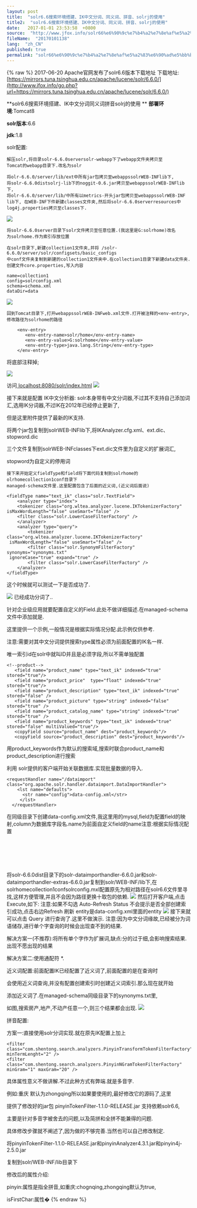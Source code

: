 ```yaml
---
layout: post
title:  "solr6.6搜索环境搭建、IK中文分词、同义词、拼音、solrj的使用"
title2:  "solr6.6搜索环境搭建、IK中文分词、同义词、拼音、solrj的使用"
date:   2017-01-01 23:53:58  +0800
source:  "http://www.jfox.info/solr66%e6%90%9c%e7%b4%a2%e7%8e%af%e5%a2%83%e6%90%ad%e5%bb%baik%e4%b8%ad%e6%96%87%e5%88%86%e8%af%8d%e5%90%8c%e4%b9%89%e8%af%8d%e6%8b%bc%e9%9f%b3solrj%e7%9a%84%e4%bd%bf%e7%94%a8.html"
fileName:  "20170101138"
lang:  "zh_CN"
published: true
permalink: "solr66%e6%90%9c%e7%b4%a2%e7%8e%af%e5%a2%83%e6%90%ad%e5%bb%baik%e4%b8%ad%e6%96%87%e5%88%86%e8%af%8d%e5%90%8c%e4%b9%89%e8%af%8d%e6%8b%bc%e9%9f%b3solrj%e7%9a%84%e4%bd%bf%e7%94%a8.html"
---
```

{% raw %}
2017-06-20 Apache官网发布了solr6.6版本下载地址
    下载地址:[https://mirrors.tuna.tsinghua.edu.cn/apache/lucene/solr/6.6.0/](http://www.jfox.info/go.php?url=https://mirrors.tuna.tsinghua.edu.cn/apache/lucene/solr/6.6.0/)

**solr6.6搜索环境搭建、IK中文分词同义词拼音solrj的使用
**
**部署环境**:Tomcat8

**solr版本**:6.6

**jdk**:1.8

solr配置:

    解压solr,将目录solr-6.6.0serversolr-webapp下了webapp文件夹拷贝至
    Tomcat的webapp目录下.改名为solr

    将olr-6.6.0/server/lib/ext中所有jar包拷贝至webappssolrWEB-INFlib下,
    将solr-6.6.0distsolrj-lib下的noggit-0.6.jar拷贝至webappssolrWEB-INFlib下,
    将olr-6.6.0/server/lib/中所有以metrics-开头jar包拷贝至webappssolrWEB-INF lib下, 在WEB-INF下件新建classes文件夹,然后将solr-6.6.0serverresources中 log4j.properties拷贝至classes下.

![](394e01d.png)  
 
 
 
    将solr-6.6.0server目录下solr文件拷贝至任意位置.(我这里是G:solrhome)改名
    为solrhome.作为索引存放位置

    在solr目录下,新建collection1文件夹,并将 /solr-6.6.0/server/solr/configsets/basic_configs
    中conf文件夹复制到新建的collection1文件夹中.在collection1目录下新建data文件夹.
    创建文件core.properties,写入内容

    name=collection1
    config=solrconfig.xml
    schema=schema.xml
    dataDir=data

 
![](f18ca65.png)

    回到Tomcat目录下,打开webappssolrWEB-INFweb.xml文件.打开被注释的<env-entry>,
    修改路径为solrhome的路径

        <env-entry>
           <env-entry-name>solr/home</env-entry-name>
           <env-entry-value>G:solrhome</env-entry-value>
           <env-entry-type>java.lang.String</env-entry-type>
        </env-entry>
    

 
 

   将底部注释掉; 
 
![](d637119.png)  
 

访问[ localhost:8080/solr/index.html]( localhost:8080/solr/index.html)
![](afa4cf7.png)  
 

  接下来就是配置 
 IK中文分析器:
solr本身带有中文分词器,不过其不支持自己添加词汇,选用IK分词器,不过IK在2012年已经停止更新了,

但是这里附件提供了最新的IK支持.

将两个jar包复制到solrWEB-INFlib下,将IKAnalyzer.cfg.xml、ext.dic、stopword.dic

三个文件复制到solrWEB-INFclasses下ext.dic文件里为自定义的扩展词汇,

stopword为自定义的停用词

    接下来开始定义fieldType和field将下面代码复制到solrhome的olrhomecollection1conf目录下
    managed-schema文件里.这里配置包含了后面的近义词,(近义词后面说)

    <fieldType name="text_ik" class="solr.TextField">
        <analyzer type="index">
    	<tokenizer class="org.wltea.analyzer.lucene.IKTokenizerFactory" isMaxWordLength="false" useSmart="false" />
    	<filter class="solr.LowerCaseFilterFactory" />
        </analyzer>
    	<analyzer type="query">
    		<tokenizer class="org.wltea.analyzer.lucene.IKTokenizerFactory"
     isMaxWordLength="false" useSmart="false" />
    		<filter class="solr.SynonymFilterFactory" synonyms="synonyms.txt"
     ignoreCase="true" expand="true" />
    		<filter class="solr.LowerCaseFilterFactory" />
    	</analyzer>
    </fieldType>

 这个时候就可以测试一下是否成功了.

 
![](d83b29c.png)
已经成功分词了..

针对企业级应用就要配置自定义的Field.此处不做详细描述.在managed-schema文件中添加就是.

这里提供一个示例,一般情况是根据实际情况分配.此示例仅供参考.

注意:需要对其中文分词提供搜索type属性必须为前面配置的IK名一样.

唯一索引id在solr中就叫ID并且是必须字段,所以不需单独配置

    <!--product-->
       <field name="product_name" type="text_ik" indexed="true" stored="true"/>
       <field name="product_price"  type="float" indexed="true" stored="true"/>
       <field name="product_description" type="text_ik" indexed="true" stored="false" />
       <field name="product_picture" type="string" indexed="false" stored="true" />
       <field name="product_catalog_name" type="string" indexed="true" stored="true" />
       <field name="product_keywords" type="text_ik" indexed="true" stored="false" multiValued="true"/>
       <copyField source="product_name" dest="product_keywords"/>
       <copyField source="product_description" dest="product_keywords"/>
    

 用product_keywords作为默认的搜索域,搜索时联合product_name和product_description进行搜索
 

    
 

  利用 
 solr提供的客户端开始关联数据库.实现批量数据的导入. 
 
 
 
    <requestHandler name="/dataimport" 
    class="org.apache.solr.handler.dataimport.DataImportHandler">
        <lst name="defaults">
          <str name="config">data-config.xml</str>
         </lst>
      </requestHandler> 

 在同级目录下创建data-config.xml文件,我这里用的mysql,field为配置field的映射,column为数据库字段名.name为前面自定义field的name注意:根据实际情况配置
    <?xml version="1.0" encoding="UTF-8" ?>  
    <dataConfig>   
    <dataSource type="JdbcDataSource"   
    		  driver="com.mysql.jdbc.Driver"   
    		  url="jdbc:mysql://localhost:3306/solrDemo"   
    		  user="root"   
    		  password="root"/>   
    <document>   
    	<entity name="product" query="SELECT pid,name,catalog_name,price,description,picture FROM products ">
    		 <field column="pid" name="id"/> 
    		 <field column="name" name="product_name"/> 
    		 <field column="catalog_name" name="product_catalog_name"/> 
    		 <field column="price" name="product_price"/> 
    		 <field column="description" name="product_description"/> 
    		 <field column="picture" name="product_picture"/> 
    	</entity>   
    </document>   
    </dataConfig>
    

 将solr-6.6.0dist目录下的solr-dataimporthandler-6.6.0.jar和solr-dataimporthandler-extras-6.6.0.jar复制到solr/WEB-INF/lib下,在solrhomecollection1confsolrconfig.mxl配置<lib dir=”solr的lib路径>原先为相对路径在solr6.6文件里寻找,这样方便管理,并且不会因为路径更换十取包的依赖.
![](6c57beb.png)
然后打开客户端,点击Execute,如下:
注意:如果不勾选 Auto-Refresh Status 不会提示是否全部创建索引成功,点击右边Refresh 刷新
entity是data-config.xml里面的entity
![](304cb12.png)
接下来就可以点击 Query 进行查询了.这里不做演示.
注意:因为中文分词缘故,已经被分为词语储存,进行单个字查询的时候会出现查不到的结果.

解决方案一(不推荐):将所有单个字作为扩展词,缺点:分的过于细,会影响搜索结果.出现不愿出现的结果

解决方案二:使用通配符 *. 

近义词配置:前面配置IK已经配置了近义词了,前面配置的是在查询时

会使用近义词查询,并没有配置创建索引时创建近义词索引.那么现在就开始

添加近义词了.在managed-schema同级目录下的synonyms.txt里,

 如图,搜索房产,地产,不动产任意一个,则三个结果都会出现.
![](e72df4b.png)

拼音配置:

方案一:直接使用solr分词实现.就在原先IK配置上加上

    <filter class="com.shentong.search.analyzers.PinyinTransformTokenFilterFactory" minTermLenght="2" />
    <filter class="com.shentong.search.analyzers.PinyinNGramTokenFilterFactory" minGram="1" maxGram="20" />

具体属性意义不做讲解.不过此种方式有弊端.就是多音字.

例如:重庆 默认为zhongqing所以如果要使用的,最好修改它的源码了,这里

提供了修改好的jar包 pinyinTokenFilter-1.1.0-RELEASE.jar 支持依赖solr6.6,

主要是针对多音字被舍去的问题,以及简拼和全拼不能兼得的问题.

具体修改步骤就不阐述了,因为做的不够完善.当然也可以自己修改制定.

将pinyinTokenFilter-1.1.0-RELEASE.jar和pinyinAnalyzer4.3.1.jar和pinyin4j-2.5.0.jar

复制到solr/WEB-INF/lib目录下

修改后的属性介绍:

pinyin:属性是指全拼音,如重庆:chognqing,zhongqing默认为true,

isFirstChar:属性�
{% endraw %}